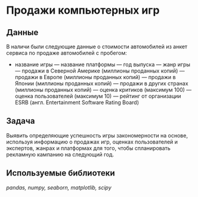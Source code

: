 # Продажи компьютерных игр

## Данные
В наличи были следующие данные о стоимости автомобилей из анкет сервиса по продаже автомобилей с пробегом:
- название игры
— название платформы
— год выпуска
— жанр игры
— продажи в Северной Америке (миллионы проданных копий)
— продажи в Европе (миллионы проданных копий)
— продажи в Японии (миллионы проданных копий)
— продажи в других странах (миллионы проданных копий)
— оценка критиков (максимум 100)
— оценка пользователей (максимум 10)
— рейтинг от организации ESRB (англ. Entertainment Software Rating Board)

## Задача
Выявить определяющие успешность игры закономерности на основе, используя информацию о продажах игр, оценках пользователей и экспертов, жанрах и платформах для того, чтобы спланировать рекламную кампанию на следующий год.

## Используемые библиотеки
*pandas, numpy, seaborn, matplotlib, scipy*